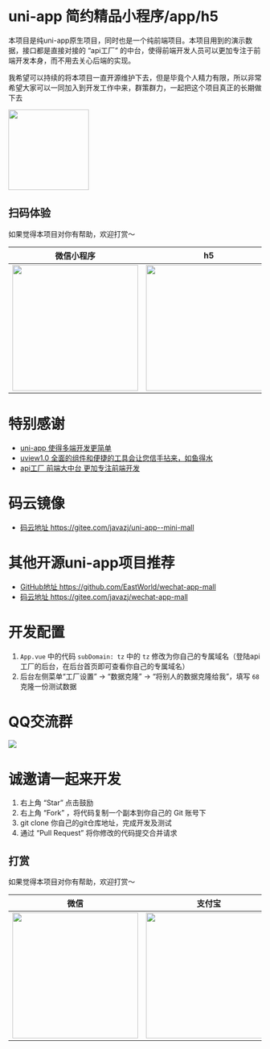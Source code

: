# uni-app 简约精品小程序/app/h5

本项目是纯uni-app原生项目，同时也是一个纯前端项目。本项目用到的演示数据，接口都是直接对接的 “api工厂” 的中台，使得前端开发人员可以更加专注于前端开发本身，而不用去关心后端的实现。

我希望可以持续的将本项目一直开源维护下去，但是毕竟个人精力有限，所以非常希望大家可以一同加入到开发工作中来，群策群力，一起把这个项目真正的长期做下去

<img src="https://7.s2m.cc/2022/02/10/d7a52fb7-e123-483b-80ac-1d4227d4f758.png" height="160px">

## 扫码体验

如果觉得本项目对你有帮助，欢迎打赏～

| 微信小程序 | h5 | Android | ios
| :------: | :------: | :------: | :------: |
| <img src="https://dcdn.it120.cc/2021/10/26/17c24b13-d8bf-45c9-a05f-f1da2db15c8c.jpeg" height="250px"> | <img src="https://7.s2m.cc/2022/02/10/7d64d22a-e8df-4a3f-a4bd-e225ab75a664.png" height="250px"> | <img src="https://7.s2m.cc/2022/02/10/8a821d64-9fdf-4db0-9a26-f88821059406.png" height="250px"> | <img src="https://7.s2m.cc/2022/02/10/eea560d0-6ede-470b-8a9a-68ed19e1984a.png" height="250px"> |

# 特别感谢

- [uni-app 使得多端开发更简单](hhttps://uniapp.dcloud.io/)
- [uview1.0 全面的组件和便捷的工具会让您信手拈来，如鱼得水](https://v1.uviewui.com/)
- [api工厂 前端大中台 更加专注前端开发](https://www.it120.cc/)

# 码云镜像

- [ 码云地址 https://gitee.com/javazj/uni-app--mini-mall ](https://gitee.com/javazj/uni-app--mini-mall)

# 其他开源uni-app项目推荐

- [ GitHub地址 https://github.com/EastWorld/wechat-app-mall ](https://github.com/EastWorld/wechat-app-mall)
- [ 码云地址 https://gitee.com/javazj/wechat-app-mall ](https://gitee.com/javazj/wechat-app-mall)

# 开发配置

1. `App.vue` 中的代码 `subDomain: tz` 中的 `tz` 修改为你自己的专属域名（登陆api工厂的后台，在后台首页即可查看你自己的专属域名）
2. 后台左侧菜单“工厂设置” -> “数据克隆” -> “将别人的数据克隆给我”，填写 `68` 克隆一份测试数据

# QQ交流群

<img src="https://7.s2m.cc/2021/12/28/ec609c83-6adb-49bf-96b2-002b7dbdcf01.png">


# 诚邀请一起来开发

1. 右上角 “Star” 点击鼓励
2. 右上角 “Fork” ，将代码复制一个副本到你自己的 Git 账号下
3. git clone 你自己的git仓库地址，完成开发及测试
4. 通过 “Pull Request” 将你修改的代码提交合并请求


## 打赏

如果觉得本项目对你有帮助，欢迎打赏～

| 微信 | 支付宝 |
| :------: | :------: |
| <img src="https://7.s2m.cc/2021/12/28/19e8851d-9a53-49bc-a4e6-055994b7876f.jpeg" height="250px"> | <img src="https://7.s2m.cc/2021/12/28/8e373db9-f468-43fb-8ca7-63a997439010.jpeg" height="250px"> |
